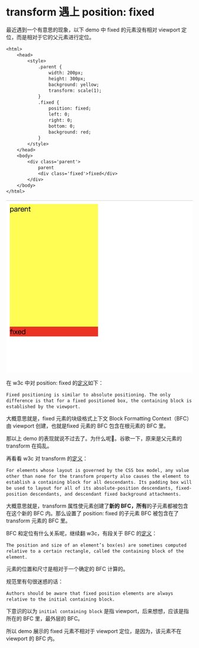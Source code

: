 # transform 遇上 position: fixed

最近遇到一个有意思的现象，以下 demo 中 fixed 的元素没有相对 viewport 定位，而是相对于它的父元素进行定位。

```
<html>
    <head>
        <style>
            .parent {
                width: 200px;
                height: 300px;
                background: yellow;
                transform: scale(1);
            }
            .fixed {
                position: fixed;
                left: 0;
                right: 0;
                bottom: 0;
                background: red;
            }
        </style>
    </head>
    <body>
        <div class='parent'>
            parent
            <div class='fixed'>fixed</div>
        </div>
    </body>
</html>
```

![demo][1]

在 w3c 中对 position: fixed 的[定义](https://www.w3.org/TR/css-position/#fixed-pos)如下：

```
Fixed positioning is similar to absolute positioning. The only difference is that for a fixed positioned box, the containing block is established by the viewport. 
```

大概意思就是，fixed 元素的块级格式上下文 Block Formatting Context（BFC） 由 viewport 创建，也就是fixed 元素的 BFC 包含在根元素的 BFC 里。

那以上 demo 的表现就说不过去了。为什么呢🤔。谷歌一下，原来是父元素的 transform 在捣乱。

再看看 w3c 对 transform 的[定义]()：

```
For elements whose layout is governed by the CSS box model, any value other than none for the transform property also causes the element to establish a containing block for all descendants. Its padding box will be used to layout for all of its absolute-position descendants, fixed-position descendants, and descendant fixed background attachments.
```

大概意思就是，transform 属性使元素创建了**新的 BFC，所有**的子元素都被包含在这个新的 BFC 内。那么设置了 position: fixed 的子元素 BFC 被包含在了  transform 元素的 BFC 里。

BFC 和定位有什么关系呢，继续翻 w3c，有段关于 BFC 的[定义](https://www.w3.org/TR/css-position/#def-cb)：

```
The position and size of an element’s box(es) are sometimes computed relative to a certain rectangle, called the containing block of the element. 
```

元素的位置和尺寸是相对于一个确定的 BFC 计算的。

规范里有句很迷惑的话：

```
Authors should be aware that fixed position elements are always relative to the initial containing block.
```

下意识的以为 `initial containing block` 是指 viewport，后来想想，应该是指所在的 BFC 里，最外层的 BFC。

所以 demo 展示的 fixed 元素不相对于 viewport 定位，是因为，该元素不在 viewport 的 BFC 内。

[1]: https://github.com/lerhxx/practice/blob/master/css/transform-fixed/demo.png
